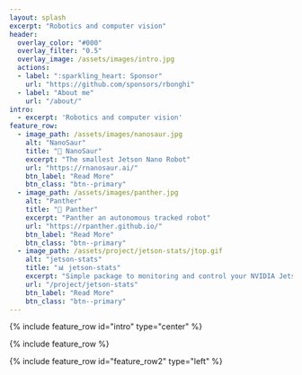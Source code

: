 ```yaml
---
layout: splash
excerpt: "Robotics and computer vision"
header:
  overlay_color: "#000"
  overlay_filter: "0.5"
  overlay_image: /assets/images/intro.jpg
  actions:
  - label: ":sparkling_heart: Sponsor"
    url: "https://github.com/sponsors/rbonghi"
  - label: "About me"
    url: "/about/"
intro: 
  - excerpt: 'Robotics and computer vision'
feature_row:
  - image_path: /assets/images/nanosaur.jpg
    alt: "NanoSaur"
    title: "🦕 NanoSaur"
    excerpt: "The smallest Jetson Nano Robot"
    url: "https://rnanosaur.ai/"
    btn_label: "Read More"
    btn_class: "btn--primary"
  - image_path: /assets/images/panther.jpg
    alt: "Panther"
    title: "🐆 Panther"
    excerpt: "Panther an autonomous tracked robot"
    url: "https://rpanther.github.io/"
    btn_label: "Read More"
    btn_class: "btn--primary"
  - image_path: /assets/project/jetson-stats/jtop.gif
    alt: "jetson-stats"
    title: "📊 jetson-stats"
    excerpt: "Simple package to monitoring and control your NVIDIA Jetson [Xavier NX, Nano, AGX Xavier, TX1, TX2]"
    url: "/project/jetson-stats"
    btn_label: "Read More"
    btn_class: "btn--primary"
---
```


{% include feature_row id="intro" type="center" %}

{% include feature_row %}

{% include feature_row id="feature_row2" type="left" %}